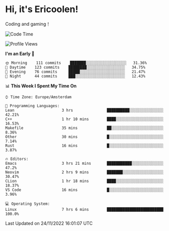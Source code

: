 # Hi, it's Ericoolen!
Coding and gaming！

<!--START_SECTION:waka-->
![Code Time](http://img.shields.io/badge/Code%20Time-535%20hrs%2020%20mins-blue)

![Profile Views](http://img.shields.io/badge/Profile%20Views-5-blue)

**I'm an Early 🐤** 

```text
🌞 Morning    111 commits    ███████░░░░░░░░░░░░░░░░░░   31.36% 
🌆 Daytime    123 commits    ████████░░░░░░░░░░░░░░░░░   34.75% 
🌃 Evening    76 commits     █████░░░░░░░░░░░░░░░░░░░░   21.47% 
🌙 Night      44 commits     ███░░░░░░░░░░░░░░░░░░░░░░   12.43%

```


📊 **This Week I Spent My Time On** 

```text
⌚︎ Time Zone: Europe/Amsterdam

💬 Programming Languages: 
Lean                     3 hrs               ██████████░░░░░░░░░░░░░░░   42.21% 
C++                      1 hr 10 mins        ████░░░░░░░░░░░░░░░░░░░░░   16.53% 
Makefile                 35 mins             ██░░░░░░░░░░░░░░░░░░░░░░░   8.36% 
Other                    30 mins             █░░░░░░░░░░░░░░░░░░░░░░░░   7.14% 
Rust                     16 mins             █░░░░░░░░░░░░░░░░░░░░░░░░   3.87%

🔥 Editors: 
Emacs                    3 hrs 21 mins       ███████████░░░░░░░░░░░░░░   47.2% 
Neovim                   2 hrs 9 mins        ███████░░░░░░░░░░░░░░░░░░   30.47% 
CLion                    1 hr 18 mins        ████░░░░░░░░░░░░░░░░░░░░░   18.37% 
VS Code                  16 mins             █░░░░░░░░░░░░░░░░░░░░░░░░   3.96%

💻 Operating System: 
Linux                    7 hrs 6 mins        █████████████████████████   100.0%

```


 Last Updated on 24/11/2022 16:01:07 UTC
<!--END_SECTION:waka-->

